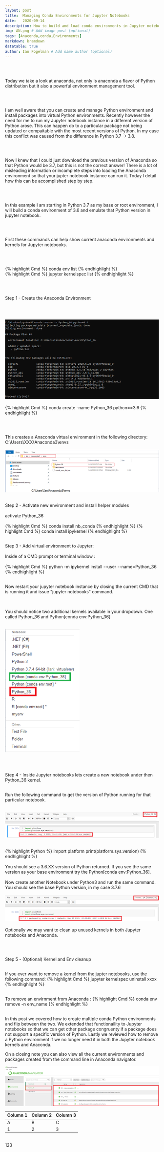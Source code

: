 ```yaml
---
layout: post
title:  Managing Conda Environments for Jupyter Notebooks
date:   2020-09-14
description: How to build and load conda environments in Jupyter notebooks
img: AN.png # Add image post (optional)
tags: [Anaconda,conda,Environments]
markdown: kramdown
datatable: true
author: Ian Fogelman # Add name author (optional)
---
```


<meta property="og:title" content="Managing Conda Environments for Jupyter Notebooks">
<meta property="og:description" content="A blog by Ian Fogelman.">
<meta property="og:image" content="https://repository-images.githubusercontent.com/190807493/a3610e80-bed1-11e9-87ac-2a4f0aa3b2ee">
<meta property="og:url" content="https://repository-images.githubusercontent.com/190807493/a3610e80-bed1-11e9-87ac-2a4f0aa3b2ee">

<br>
<br>

Today we take a look at anaconda, not only is anaconda a flavor of Python distribution but it also a powerful environment management tool.

<br>
<br>

I am well aware that you can create and manage Python environment and install packages into virtual Python environments.
Recently however the need for me to run my Jupyter notebook instance in a different version of Python arose.
This can happen do to a particular package not being updated or compaitable with the most recent versions of Python.
In my case this conflict was caused from the difference in Python 3.7 -> 3.8.

<br>
<br>

Now I knew that I could just download the previous version of Anaconda so that Python would be 3.7, but this is not the correct answer!
There is a lot of misleading information or incomplete steps into loading the Anaconda environment so that your jupter notebook instance can run it.
Today I detail how this can be accomplished step by step.

<br>
<br>

In this example I am starting in Python 3.7 as my base or root environment, I will build a conda environment of 3.6 and emulate that Python version in jupyter notebook.

<br>
<br>

First these commands can help show current anaconda environments and kernels for Jupyter notebooks.

<br>
<br>

{% highlight Cmd %} 
conda env list
{% endhighlight %}
<br>
{% highlight Cmd %} 
jupyter kernelspec list
{% endhighlight %}

<br>
<br>

Step 1 - Create the Anaconda Environment

<br>
<br>

![](/assets/img/MCE1.png)
<br>
<br>
{% highlight Cmd %} 
conda create -name Python_36 python==3.6
{% endhighlight %}

<br>
<br>

This creates a Anaconda virtual environment in the following directory: C:\Users\XXX\Anaconda3\envs
<br>
<br>
![](/assets/img/MCE2.png)
<br>
<br>

Step 2 - Activate new environment and install helper modules
<br>
<br>
activate Python_36
<br>
<br>
{% highlight Cmd %} 
conda install nb_conda
{% endhighlight %}
{% highlight Cmd %} 
conda install ipykernel
{% endhighlight %}
<br>
<br>

Step 3 - Add virtual environment to Jupyter:
<br>
<br>
Inside of a CMD prompt or terminal window :
<br>
<br>
{% highlight Cmd %} 
python -m ipykernel install --user --name=Python_36
{% endhighlight %}
<br>
<br>

Now restart your jupyter notebook instance by closing the current CMD that is running it and issue "jupyter notebooks" command.

<br>
<br>
You should notice two additional kernels available in your dropdown.
One called Python_36 and Python[conda env:Python_36]

<br>
<br>

![](/assets/img/MCE3.png)

<br>
<br>

Step 4 - Inside Jupyter notebooks lets create a new notebook under then Python_36 kernel.
<br>
<br>

Run the following command to get the version of Python running for that particular notebook.
<br>
<br>

![](/assets/img/MCE4.png)
<br>
<br>

{% highlight Python %} 
import platform
print(platform.sys.version)
{% endhighlight %}
<br>
<br>
You should see a 3.6.XX version of Python returned.
If you see the same version as your base environment try the Python[conda env:Python_36].
<br>
<br>
Now create another Notebook under Python3 and run the same command.
You should see the base Python version, in my case 3.7.6
<br>
<br>
![](/assets/img/MCE5.png)
<br>
<br>
Optionally we may want to clean up unused kernels in both Jupyter notebooks and Anaconda.

<br>
<br>

Step 5 - (Optional) Kernel and Env cleanup
<br>
<br>

If you ever want to remove a kernel from the jupter notebooks, use the following command:
{% highlight Cmd %} 
jupyter kernelspec uninstall xxxx
{% endhighlight %}
<br>
<br>

To remove an envirnment from Anaconda :
{% highlight Cmd %} 
conda env remove -n env_name
{% endhighlight %}
<br>
<br>

In this post we covered how to create multiple conda Python environments and flip between the two.
We extended that functionaility to Jupyter notebooks so that we can get other package congruenty if a package does not support a specific version of Python.
Lastly we reviewed how to remove a Python environment if we no longer need it in both the Jupyter notebook kernels and Anaconda.

On a closing note you can also view all the current environments and packages created from the command line in Anaconda navigator.

![](/assets/img/MCE6.png)



Column 1 | Column 2 | Column 3
--- | --- | ---
A| B| C
1| 2 | 3
<br />
123
